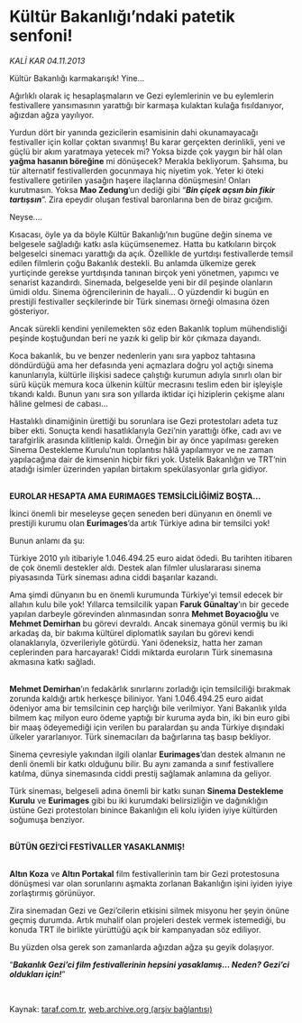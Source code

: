 # Kültür Bakanlığı’ndaki patetik senfoni! 

*KALİ KAR 04.11.2013*

<div class="yazi"><p>Kültür Bakanlığı karmakarışık! Yine...</p>
<p>Ağırlıklı olarak iç hesaplaşmaların ve Gezi eylemlerinin ve bu eylemlerin festivallere yansımasının yarattığı bir karmaşa kulaktan kulağa fısıldanıyor, ağızdan ağza yayılıyor.</p>
<p>Yurdun dört bir yanında gezicilerin esamisinin dahi okunamayacağı festivaller için kollar çoktan sıvanmış! Bu karar gerçekten derinlikli, yeni ve güçlü bir akım yaratmaya yetecek mi? Yoksa bizde çok yaygın bir hâl olan <b>yağma hasanın böreğine</b> mi dönüşecek? Merakla bekliyorum. Şahsıma, bu tür alternatif festivallerden gocunmaya hiç niyetim yok. Yeter ki öteki festivallere getirilen yasağın haşere ilaçlarına dönüşmesin! Onları kurutmasın. Yoksa <b>Mao Zedung</b>’un dediği gibi “<b><i>Bin çiçek açsın bin fikir tartışsın</i></b>”.<i> </i>Zira epeydir oluşan festival baronlarına ben de biraz gıcığım.</p>
<p>Neyse....</p>
<p>Kısacası, öyle ya da böyle Kültür Bakanlığı’nın bugüne değin sinema ve belgesele sağladığı katkı asla küçümsenemez. Hatta bu katkıların birçok belgeselci sinemacı yarattığı da açık. Özellikle de yurtdışı festivallerde temsil edilen filmlerin çoğu Bakanlık destekli. Bu anlamda ülkemize gerek yurtiçinde gerekse yurtdışında tanınan birçok yeni yönetmen, yapımcı ve senarist kazandırdı. Sinemada, belgeselde yeni bir dil peşinde olanların ümidi oldu. Sinema öğrencilerinin de hayali... O yüzdendir ki bugün en prestijli festivaller seçkilerinde bir Türk sineması örneği olmasına özen gösteriyor. </p>
<p>Ancak sürekli kendini yenilemekten söz eden Bakanlık toplum mühendisliği peşinde koştuğundan beri ne yazık ki gelip bir kör çıkmaza dayandı. </p>
<p>Koca bakanlık, bu ve benzer nedenlerin yanı sıra yapboz tahtasına döndürdüğü ama her defasında yeni açmazlara doğru yol açtığı sinema kanunlarıyla, kültürle ilişkisi sadece çalıştığı kurumun adıyla sınırlı olan bir sürü küçük memura koca ülkenin kültür mecrasını teslim eden bir işleyişle tıkandı kaldı. Bunun yanı sıra son yıllarda iktidar içi hiziplerin çekişme alanı hâline gelmesi de cabası...</p>
<p>Hastalıklı dinamiğinin ürettiği bu sorunlara ise Gezi protestoları adeta tuz biber ekti. Sonuçta kendi hasatlıklarıyla Gezi’nin yarattığı öfke, cadı avı ve tarafgirlik arasında kilitlenip kaldı. Örneğin bir ay önce yapılması gereken Sinema Destekleme Kurulu’nun toplantısı hâlâ yapılamıyor ve ne zaman yapılacağına dair de kimsenin hiçbir fikri yok. Üstelik Bakanlığın ve TRT’nin atadığı isimler üzerinden yapılan birtakım spekülasyonlar gırla gidiyor. </p>
<p><b><br/>EUROLAR HESAPTA AMA EURIMAGES TEMSİLCİLİĞİMİZ BOŞTA...</b></p>
<p>İkinci önemli bir meseleyse geçen seneden beri dünyanın en önemli ve prestijli kurumu olan <b>Eurimages</b>’da artık Türkiye adına bir temsilci yok!</p>
<p>Bunun anlamı da şu:</p>
<p>Türkiye 2010 yılı itibariyle 1.046.494.25 euro aidat ödedi. Bu tarihten itibaren de çok önemli destekler aldı. Destek alan filmler uluslararası sinema piyasasında Türk sineması adına ciddi başarılar kazandı. </p>
<p>Ama şimdi dünyanın bu en önemli kurumunda Türkiye’yi temsil edecek bir allahın kulu bile yok! Yıllarca temsilcilik yapan <b>Faruk Günaltay</b>’ın bir gecede yapılan darbeyle görevinden alınmasından sonra <b>Mehmet Boyacıoğlu</b> ve <b>Mehmet Demirhan</b> bu görevi devraldı. Ancak sinemaya gönül vermiş bu iki arkadaş da, bir bakıma kültürel diplomatlık sayılan bu görevi kendi olanaklarıyla, özverileriyle götürdü. Yani ödeneksiz, hatta her zaman ceplerinden para harcayarak! Ciddi miktarda euroların Türk sinemasına akmasına katkı sağladı. </p>
<p><b><br/>Mehmet Demirhan</b>’ın fedakârlık sınırlarını zorladığı için temsilciliği bırakmak zorunda kaldığı artık herkesçe biliniyor. Yani 1.046.494.25 euro aidat ödeniyor ama bir temsilcinin cep harçlığı bile verilmiyor. Yani Bakanlık yılda bilmem kaç milyon euro ödeme yaptığı bir kuruma ayda bin, iki bin euro gibi bir maaş ödeyemediği için verilen bu paralardan şu anda Türkiye dışındaki ülkeler yararlanıyor. Türk sinemacıları da bağırlarına taş basıp bekliyor. </p>
<p>Sinema çevresiyle yakından ilgili olanlar <b>Eurimages</b>’dan destek almanın ne denli önemli bir katkı olduğunu bilir. Bu aynı zamanda a sınıf festivallere katılma, dünya sinemasında ciddi prestij sağlamak anlamına da geliyor.</p>
<p>Türk sineması, belgeseli adına önemli bir katkı sunan <b>Sinema Destekleme Kurulu</b> ve <b>Eurimages</b> gibi bu iki kurumdaki belirsizliğin ve dağınıklığın üstüne Gezi protestoları binince Bakanlığın eli kolu iyiden iyiye kültürden soğumuşa benziyor.</p>
<p><b><br/>BÜTÜN GEZİ’Cİ FESTİVALLER YASAKLANMIŞ!</b></p>
<p><b><br/>Altın Koza</b> ve <b>Altın Portakal</b> film festivallerinin tam bir Gezi protestosuna dönüşmesi var olan sorunlarını aşmakta zorlanan Bakanlığın işini iyiden iyiye zorlaştırmış görünüyor. </p>
<p>Zira sinemadan Gezi ve Gezi’cilerin etkisini silmek misyonu her şeyin önüne geçmiş durumda. Artık muhalif olan projeleri destek vermek istemediği, bu konuda TRT ile birlikte yürüttüğü açık bir kampanyadan söz ediliyor. </p>
<p>Bu yüzden olsa gerek son zamanlarda ağızdan ağza şu geyik dolaşıyor.</p>
<p>“<b><i>Bakanlık Gezi’ci film festivallerinin hepsini yasaklamış... Neden? Gezi’ci oldukları için!</i></b>”</p>
<p><i></i> </p>
</div>

Kaynak: [taraf.com.tr](http://www.taraf.com.tr:80/kali-kar/makale-kultur-bakanligi-ndaki-patetik-senfoni.htm), [web.archive.org (arşiv bağlantısı)](http://web.archive.org/web/20131105180937/http://www.taraf.com.tr:80/kali-kar/makale-kultur-bakanligi-ndaki-patetik-senfoni.htm)
